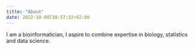 ```yaml
---
title: "About"
date: 2022-10-08T18:57:32+02:00
---
```


I am a bioinformatician, I aspire to combine expertise in biology, statistics and data science.

